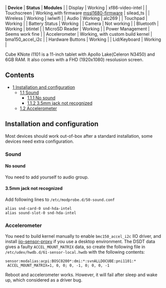 | **Device** | **Status** | **Modules** |
| Display | Working | xf86-video-intel |
| Touchscreen | Working,with firmware [mssl1680-firmware](https://aur.archlinux.org/packages/mssl1680-firmware/) | silead_ts |
| Wireless | Working | iwlwifi |
| Audio | Working | alc269 |
| Touchpad | Working |
| Battery Status | Working |
| Camera | Not working |
| Bluetooth | Working | btintel |
| MicroSD Reader | Working |
| Power Management | Seems work fine |
| Accelerometer | Working, with custom build kernel | bma150_accel_i2c |
| Hardware Buttons | Working |
| Lid/Keyboard | Working |

Cube KNote i1101 is a 11-inch tablet with Apollo Lake(Celeron N3450) and 6GB RAM. It also comes with a FHD (1920x1080) resolusion screen.

## Contents

*   [1 Installation and configuration](#Installation_and_configuration)
    *   [1.1 Sound](#Sound)
        *   [1.1.1 No sound](#No_sound)
        *   [1.1.2 3.5mm jack not recognized](#3.5mm_jack_not_recognized)
    *   [1.2 Accelerometer](#Accelerometer)

## Installation and configuration

Most devices should work out-of-box after a standard installation, some devices need extra configuration.

### Sound

#### No sound

You need to add yourself to audio group.

#### 3.5mm jack not recognized

Add following lines to `/etc/modprobe.d/50-sound.conf`

```
alias snd-card-0 snd-hda-intel
alias sound-slot-0 snd-hda-intel

```

### Accelerometer

You need to build kernel manually to enable `bmc150_accel_i2c` IIO driver, and install [iio-sensor-proxy](https://www.archlinux.org/packages/?name=iio-sensor-proxy) if you use a desktop environment. The DSDT data gives a faulty `ACCEL_MOUNT_MATRIX` data, so create the following file in `/etc/udev/hwdb.d/61-sensor-local.hwdb` with the following contents:

```
sensor:modalias:acpi:BOSC0200*:dmi:*:svnALLDOCUBE:pni1101:*
 ACCEL_MOUNT_MATRIX=1, 0, 0; 0, -1, 0; 0, 0, -1

```

Reboot and accelerometer works. However, it will fail after sleep and wake up, which considered as a driver bug.
